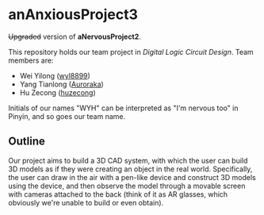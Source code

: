 # anAnxiousProject3

~~Upgraded~~ version of **aNervousProject2**.

This repository holds our team project in *Digital Logic Circuit Design*. Team 
members are:

- Wei Yilong ([wyl8899](https://github.com/wyl8899))
- Yang Tianlong ([Auroraka](https://github.com/auroraka))
- Hu Zecong ([huzecong](https://github.com/huzecong))

Initials of our names "WYH" can be interpreted as "I'm nervous too" in Pinyin, 
and so goes our team name.

## Outline

Our project aims to build a 3D CAD system, with which the user can build 3D 
models as if they were creating an object in the real world. Specifically, the
user can draw in the air with a pen-like device and construct 3D models using 
the device, and then observe the model through a movable screen with cameras 
attached to the back (think of it as AR glasses, which obviously we're unable 
to build or even obtain).
